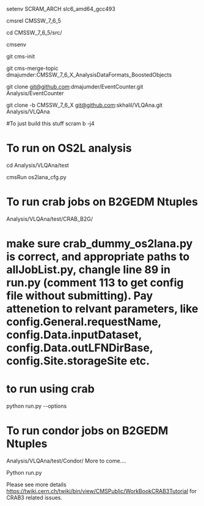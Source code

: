setenv SCRAM_ARCH slc6_amd64_gcc493

cmsrel CMSSW_7_6_5

cd CMSSW_7_6_5/src/

cmsenv

git cms-init

git cms-merge-topic dmajumder:CMSSW_7_6_X_AnalysisDataFormats_BoostedObjects

git clone git@github.com:dmajumder/EventCounter.git Analysis/EventCounter 

git clone -b CMSSW_7_6_X git@github.com:skhalil/VLQAna.git Analysis/VLQAna  
 
#To just build this stuff
scram b -j4

# To run on OS2L analysis
cd Analysis/VLQAna/test

cmsRun os2lana_cfg.py

# To run crab jobs on B2GEDM Ntuples

Analysis/VLQAna/test/CRAB_B2G/ 

# make sure crab_dummy_os2lana.py is correct, and appropriate paths to allJobList.py, changle line 89 in run.py (comment 113 to get config file without submitting). Pay attenetion to relvant parameters, like config.General.requestName, config.Data.inputDataset, config.Data.outLFNDirBase, config.Site.storageSite etc.

# to run using crab
python run.py --options

# To run condor jobs on B2GEDM Ntuples

Analysis/VLQAna/test/Condor/<appropriate masspoint if relevant>
More to come....

Python run.py

Please see more details https://twiki.cern.ch/twiki/bin/view/CMSPublic/WorkBookCRAB3Tutorial for CRAB3 related issues.
